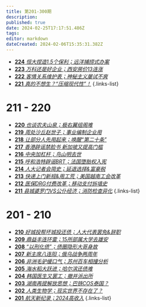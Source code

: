 ```yaml
---
title: 第201-300期
description: 
published: true
date: 2024-02-25T17:17:51.486Z
tags: 
editor: markdown
dateCreated: 2024-02-06T15:35:31.382Z
---
```


<!--# 291 - 300
- [**300** **](./201-300/300.md)
- [**299** **](./201-300/299.md)
- [**298** **](./201-300/298.md)
- [**297** **](./201-300/297.md)
- [**296** **](./201-300/296.md)
- [**295** **](./201-300/295.md)
- [**294** **](./201-300/294.md)
- [**293** **](./201-300/293.md)
- [**292** **](./201-300/292.md)
- [**291** **](./201-300/291.md)
{.links-list}

# 281 - 290
- [**290** **](./201-300/290.md)
- [**289** **](./201-300/289.md)
- [**288** **](./201-300/288.md)
- [**287** **](./201-300/287.md)
- [**286** **](./201-300/286.md)
- [**285** **](./201-300/285.md)
- [**284** **](./201-300/284.md)
- [**283** **](./201-300/283.md)
- [**282** **](./201-300/282.md)
- [**281** **](./201-300/281.md)
{.links-list}

# 271 - 280
- [**280** **](./201-300/280.md)
- [**279** **](./201-300/279.md)
- [**278** **](./201-300/278.md)
- [**277** **](./201-300/277.md)
- [**276** **](./201-300/276.md)
- [**275** **](./201-300/275.md)
- [**274** **](./201-300/274.md)
- [**273** **](./201-300/273.md)
- [**272** **](./201-300/272.md)
- [**271** **](./201-300/271.md)
{.links-list}

# 261 - 270
- [**270** **](./201-300/270.md)
- [**269** **](./201-300/269.md)
- [**268** **](./201-300/268.md)
- [**267** **](./201-300/267.md)
- [**266** **](./201-300/266.md)
- [**265** **](./201-300/265.md)
- [**264** **](./201-300/264.md)
- [**263** **](./201-300/263.md)
- [**262** **](./201-300/262.md)
- [**261** **](./201-300/261.md)
{.links-list}


# 251 - 260
- [**260** **](./201-300/260.md)
- [**259** **](./201-300/259.md)
- [**258** **](./201-300/258.md)
- [**257** **](./201-300/257.md)
- [**256** **](./201-300/256.md)
- [**255** **](./201-300/255.md)
- [**254** **](./201-300/254.md)
- [**253** **](./201-300/253.md)
- [**252** **](./201-300/252.md)
- [**251** **](./201-300/251.md)
{.links-list}

# 241 - 250
- [**250** **](./201-300/250.md)
- [**249** **](./201-300/249.md)
- [**248** **](./201-300/248.md)
- [**247** **](./201-300/247.md)
- [**246** **](./201-300/246.md)
- [**245** **](./201-300/245.md)
- [**244** **](./201-300/244.md)
- [**243** **](./201-300/243.md)
- [**242** **](./201-300/242.md)
- [**241** **](./201-300/241.md)
{.links-list}

# 231 - 240
- [**240** **](./201-300/240.md)
- [**239** **](./201-300/239.md)
- [**238** **](./201-300/238.md)
- [**237** **](./201-300/237.md)
- [**236** **](./201-300/236.md)
- [**235** **](./201-300/235.md)
- [**234** **](./201-300/234.md)
- [**233** **](./201-300/233.md)
- [**232** **](./201-300/232.md)
- [**231** **](./201-300/231.md)
{.links-list}

# 221 - 230
- [**230** **](./201-300/230.md)
- [**229** **](./201-300/229.md)
- [**228** **](./201-300/228.md)
- [**227** **](./201-300/227.md)
- [**226** **](./201-300/226.md)
- [**225** **](./201-300/225.md)-->
- [**224** *恒大捏造1.5个保利；远洋捕捞式办案*](./201-300/224.md)
- [**223** *万科还是好企业；西安房价13连涨*](./201-300/223.md)
- [**222** *客情关系维护表；神秘主义屡试不爽*](./201-300/222.md)
- [**221** *真的不想生？“压缩现代性”！*](./201-300/221.md)
{.links-list}

# 211 - 220
- [**220** *也谈农夫山泉；极右翼组阁难*](./201-300/220.md)
- [**219** *周处沙丘赵世子；事业编制企业用*](./201-300/219.md)
- [**218** *让部分人先用起来；唤醒“第二十条”*](./201-300/218.md)
- [**217** *香港辟谣禁脸书 新加坡又提高门槛*](./201-300/217.md)
- [**216** *中央加杠杆；鸟山明去世*](./201-300/216.md)
- [**215** *呼和浩特辟谣BRT；法国堕胎权入宪*](./201-300/215.md)
- [**214** *人大记者会简史；延退选择&富豪税*](./201-300/214.md)
- [**213** *快递上门新规&用工荒；美国越南工会改革*](./201-300/213.md)
- [**212** *医保DRG付费改革；移动支付拆墙史*](./201-300/212.md)
- [**211** *县城婆罗门VS公仆经济；消防检查异化*](./201-300/211.md)
{.links-list}

# 201 - 210
- [**210** *好城投帮坏城投还债；人大代表罢免&辞职*](./201-300/210.md)
- [**209** *鼎益丰连环雷；15所部属大学去雄安*](./201-300/209.md)
- [**208** *“以刑化债”；债圈隐形大哥身故*](./201-300/208.md)
- [**207** *新主席八连阳；俄乌战争两周年*](./201-300/207.md)
- [**206** *非洲毛驴缓口气；苏州百车相撞分析*](./201-300/206.md)
- [**205** *海水稻大跃进；哈尔滨还债难*](./201-300/205.md)
- [**204** *韩国医生又罢工；撤并派出所*](./201-300/204.md)
- [**203** *湖南再提解放思想；巴铁COS泰国？*](./201-300/203.md)
- [**202** *人类生物学；现实世界不存在了？*](./201-300/202.md)
- [**201** *航天新纪录；2024高收入*](./201-300/201.md)
{.links-list}
